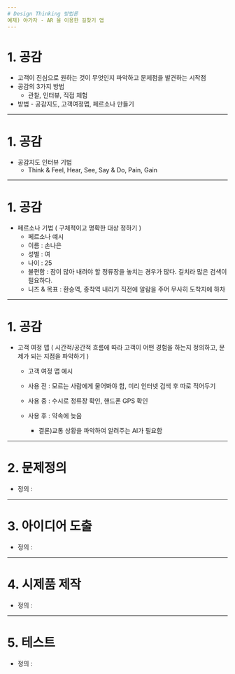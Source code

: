 ```yaml
---
# Design Thinking 방법론
예제) 야가자 - AR 을 이용한 길찾기 앱
---
```

# 1. 공감
* 고객이 진심으로 원하는 것이 무엇인지 파악하고 문제점을 발견하는 시작점
* 공감의 3가지 방법
  - 관찰, 인터뷰, 직접 체험
* 방법 - 공감지도, 고객여정맵, 페르소나 만들기
---
# 1. 공감
* 공감지도 인터뷰 기법
  - Think & Feel, Hear, See, Say & Do, Pain, Gain
---
# 1. 공감
* 페르소나 기법 ( 구체적이고 명확한 대상 정하기 )
  - 페르소나 예시
  - 이름 : 손나은
  - 성별 : 여
  - 나이 : 25
  - 불편함 : 잠이 많아 내려야 할 정류장을 놓치는 경우가 많다. 길치라 많은 검색이 필요하다.
  - 니즈 & 목표 : 환승역, 종착역 내리기 직전에 알람을 주어 무사히 도착지에 하차
---
# 1. 공감
* 고객 여정 맵 ( 시간적/공간적 흐름에 따라 고객이 어떤 경험을 하는지 정의하고, 문제가 되는 지점을 파악하기 )
  - 고객 여정 맵 예시
  - 사용 전 : 모르는 사람에게 물어봐야 함, 미리 인터넷 검색 후 따로 적어두기
  - 사용 중 : 수시로 정류장 확인, 핸드폰 GPS 확인
  - 사용 후 : 약속에 늦음
  
     - 결론)교통 상황을 파악하여 알려주는 AI가 필요함
---
# 2. 문제정의
* 정의 :
---
# 3. 아이디어 도출
* 정의 :
---
# 4. 시제품 제작
* 정의 :
---
# 5. 테스트
* 정의 : 
